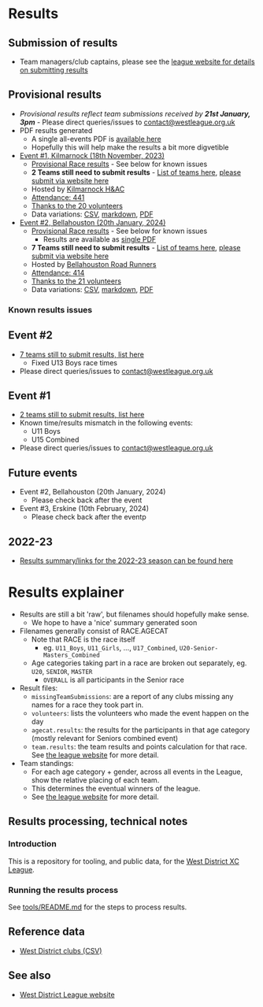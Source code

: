 # Results 

## Submission of results

* Team managers/club captains, please see the [league website for details on submitting results](https://westleague.org.uk/results/submission/)

## Provisional results

* _Provisional results reflect team submissions received by **21st January, 3pm**_ - Please direct queries/issues to contact@westleague.org.uk
* PDF results generated
  * A single all-events PDF is [available here](https://results.westleague.org.uk/results/provisional/2023-24/1/pdf/RESULTS.pdf)
  * Hopefully this will help make the results a bit more digvetible
* [Event #1, Kilmarnock (18th November, 2023)](https://results.westleague.org.uk/results/provisional/2023-24/1/html/)
  * [Provisional Race results](https://results.westleague.org.uk/results/provisional/2023-24/1/html/) - See below for known issues
  * **2 Teams still need to submit results** - [List of teams here](https://github.com/rleyton/westleague/blob/main/results/provisional/2023-24/1/markdown/missingTeamSubmissions.md), [please submit via website here](https://westleague.org.uk/results/submission/)
  * Hosted by [Kilmarnock H&AC](http://www.kilmarnockharriers.com/)
  * [Attendance: 441](./results/provisional/2023-24/1/meta.json)
  * [Thanks to the 20 volunteers](./results/provisional/2023-24/1/html/volunteers.html)
  * Data variations: [CSV](https://github.com/rleyton/westleague/tree/main/results/provisional/2023-24/1), [markdown](https://github.com/rleyton/westleague/tree/main/results/provisional/2023-24/1/markdown/), [PDF](https://github.com/rleyton/westleague/tree/main/results/provisional/2023-24/1/pdf/)
* [Event #2, Bellahouston (20th January, 2024)](https://results.westleague.org.uk/results/provisional/2023-24/2/html/)
  * [Provisional Race results](https://results.westleague.org.uk/results/provisional/2023-24/2/html/) - See below for known issues
    * Results are available as [single PDF](https://results.westleague.org.uk/results/provisional/2023-24/2/pdf/RESULTS.pdf)
  * **7 Teams still need to submit results** - [List of teams here](https://github.com/rleyton/westleague/blob/main/results/provisional/2023-24/2/markdown/missingTeamSubmissions.md), [please submit via website here](https://westleague.org.uk/results/submission/)
  * Hosted by [Bellahouston Road Runners](https://www.bellahoustonroadrunners.co.uk/)
  * [Attendance: 414](./results/provisional/2023-24/2/meta.json)
  * [Thanks to the 21 volunteers](./results/provisional/2023-24/2/html/volunteers.html)
  * Data variations: [CSV](https://github.com/rleyton/westleague/tree/main/results/provisional/2023-24/2), [markdown](https://github.com/rleyton/westleague/tree/main/results/provisional/2023-24/2/markdown/), [PDF](https://github.com/rleyton/westleague/tree/main/results/provisional/2023-24/2/pdf/)


### Known results issues


## Event #2

* [7 teams still to submit results, list here](https://github.com/rleyton/westleague/blob/main/results/provisional/2023-24/2/markdown/missingTeamSubmissions.md)
  * Fixed U13 Boys race times
* Please direct queries/issues to contact@westleague.org.uk


## Event #1
* [2 teams still to submit results, list here](https://github.com/rleyton/westleague/blob/main/results/provisional/2023-24/1/markdown/missingTeamSubmissions.md)
* Known time/results mismatch in the following events:
  * U11 Boys 
  * U15 Combined
* Please direct queries/issues to contact@westleague.org.uk


## Future events

* Event #2, Bellahouston (20th January, 2024)
  * Please check back after the event
* Event #3, Erskine (10th February, 2024)
  * Please check back after the eventp


## 2022-23

* [Results summary/links for the 2022-23 season can be found here](./README.2022-23.md)

# Results explainer
  * Results are still a bit 'raw', but filenames should hopefully make sense. 
    * We hope to have a 'nice' summary generated soon
  * Filenames generally consist of RACE.AGECAT
    * Note that RACE is the race itself
      * eg. `U11_Boys`, `U11_Girls`, ..., `U17_Combined`, `U20-Senior-Masters_Combined`
    * Age categories taking part in a race are broken out separately, eg. `U20`, `SENIOR`, `MASTER`
      * `OVERALL` is all participants in the Senior race
  * Result files:
    * `missingTeamSubmissions`: are a report of any clubs missing any names for a race they took part in.
    * `volunteers`: lists the volunteers who made the event happen on the day
    * `agecat.results`: the results for the participants in that age category (mostly relevant for Seniors combined event)
    * `team.results`: the team results and points calculation for that race. See [the league website](https://westleague.org.uk/what-do-i-need-to-know/results-and-points-system/) for more detail.
  * Team standings:
    * For each age category + gender, across all events in the League, show the relative placing of each team.
    * This determines the eventual winners of the league.
    * See [the league website](https://westleague.org.uk/what-do-i-need-to-know/results-and-points-system/) for more detail.


## Results processing, technical notes 

### Introduction

This is a repository for tooling, and public data, for the [West District XC League](https://westleague.org.uk/).

### Running the results process

See [tools/README.md](./tools/README.md) for the steps to process results.

## Reference data

* [West District clubs (CSV)](./data/reference/clubs.csv)

## See also

* [West District League website](https://westleague.org.uk/)

